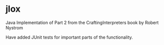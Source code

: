 # jlox

Java Implementation of Part 2 from the CraftingInterpreters book by Robert Nystrom

Have added JUnit tests for important parts of the functionality.